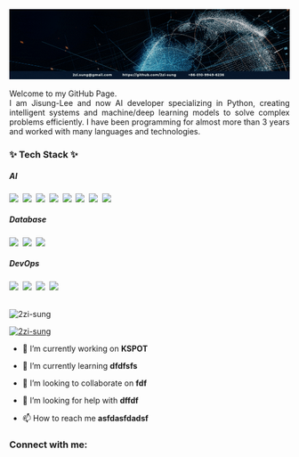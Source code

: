 <div align="center">
<img src="https://raw.githubusercontent.com/Jisung-LeeLee/Jisung-LeeLee/main/intro_hi_there.gif"  alt="👋 Hi there! I'm Jisung-Lee" title="👋 Hi there! I'm Jisung-Lee"/>
</div>
<p></p>
<p align="justify">
Welcome to my GitHub Page. <br> I am Jisung-Lee and now  AI developer specializing in Python, creating intelligent systems and machine/deep learning models to solve complex problems efficiently. I have been programming for almost more than 3 years and worked with many languages and technologies.
</p>

<h3 align="justify">✨ Tech Stack ✨</h3>
<h5 align="justify">AI</h5>
<div align="justify">
  <img src="https://img.shields.io/badge/python-1F8ACB?style=for-the-badge&logo=python&logoColor=white" />&nbsp
  <img src="https://img.shields.io/badge/pytorch-EE4C2C?style=for-the-badge&logo=pytorch&logoColor=white" />&nbsp
  <img src="https://img.shields.io/badge/tensorflow-FF6F00?style=for-the-badge&logo=tensorflow&logoColor=white" />&nbsp
  <img src="https://img.shields.io/badge/hugging face-FFD21E?style=for-the-badge&logo=hugging face&logoColor=white" />&nbsp
  <img src="https://img.shields.io/badge/pandas-150458?style=for-the-badge&logo=pandas&logoColor=white" />&nbsp
  <img src="https://img.shields.io/badge/numpy-013243?style=for-the-badge&logo=numpy&logoColor=white" />&nbsp
  <img src="https://img.shields.io/badge/opencv-5C3EE8?style=for-the-badge&logo=opencv&logoColor=white" />&nbsp
  <img src="https://img.shields.io/badge/scikitlearn-F7931E?style=for-the-badge&logo=scikitlearn&logoColor=white" />&nbsp
</div>
<h5 align="justify">Database</h5>
<div align="justify">
  <img src="https://img.shields.io/badge/oracle-F80000?style=for-the-badge&logo=oracle&logoColor=white" />&nbsp
  <img src="https://img.shields.io/badge/mysql-4479A1?style=for-the-badge&logo=mysql&logoColor=white" />&nbsp
  <img src="https://img.shields.io/badge/sqlite-003B57?style=for-the-badge&logo=sqlite&logoColor=white" />&nbsp
</div>
<h5 align="justify">DevOps</h5>
<div align="justify">
  <img src="https://img.shields.io/badge/docker-2496ED?style=for-the-badge&logo=docker&logoColor=white" />&nbsp
  <img src="https://img.shields.io/badge/git-F05032?style=for-the-badge&logo=git&logoColor=white" />&nbsp
  <img src="https://img.shields.io/badge/github-181717?style=for-the-badge&logo=github&logoColor=white" />&nbsp
  <img src="https://img.shields.io/badge/gitlab-FC6D26?style=for-the-badge&logo=gitlab&logoColor=white" />&nbsp
</div>
<br>


<p align="left"> <img src="https://komarev.com/ghpvc/?username=2zi-sung&label=Profile%20views&color=0e75b6&style=flat" alt="2zi-sung" /> </p>

<p align="left"> <a href="https://github.com/ryo-ma/github-profile-trophy"><img src="https://github-profile-trophy.vercel.app/?username=2zi-sung" alt="2zi-sung" /></a> </p>

- 🔭 I’m currently working on **KSPOT**

- 🌱 I’m currently learning **dfdfsfs**

- 👯 I’m looking to collaborate on **fdf**

- 🤝 I’m looking for help with **dffdf**

- 📫 How to reach me **asfdasfdadsf**

<h3 align="left">Connect with me:</h3>
<p align="left">
</p>
